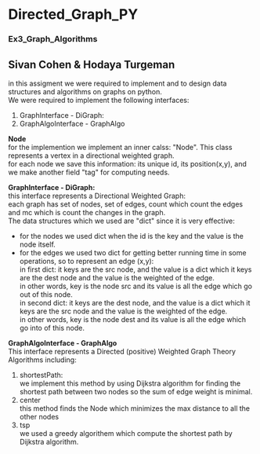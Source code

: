 # Directed_Graph_PY
### Ex3_Graph_Algorithms
## Sivan Cohen & Hodaya Turgeman

in this assigment we were required to implement and to design data structures and algorithms on graphs on python. <br>
We were required to implement the following interfaces: <br>
1. GraphInterface - DiGraph: <br>
2. GraphAlgoInterface - GraphAlgo <br>

**Node** <br>
for the implemention we implement an inner calss: "Node". This class represents a vertex in a directional weighted graph. <br>
for each node we save this information: its unique id, its position(x,y), and we make another field "tag" for computing needs. <br>

**GraphInterface  - DiGraph:** <br>
this interface represents a Directional Weighted Graph: <br>
each graph has set of nodes, set of edges, count which count the edges and mc which is count the changes in the graph. <br>
The data structures which we used are "dict" since it is very effective: <br>
- for the nodes we used dict when the id is the key and the value is the node itself. <br>
- for the edges we used two dict for getting better running time in some operations, so to represent an edge (x,y): <br>
in first dict: it keys are the src node, and the value is a dict which it keys are the dest node and the value is the weighted of the edge. <br>
in other words, key is the node src and its value is all the edge which go out of this node. <br>
in second dict: it keys are the dest node, and the value is a dict which it keys are the src node and the value is the weighted of the edge. <br>
in other words, key is the node dest and its value is all the edge which go into of this node. <br>
 
**GraphAlgoInterface - GraphAlgo** <br>
This interface represents a Directed (positive) Weighted Graph Theory Algorithms including: <br>
1. shortestPath: <br>
 we implement this method by using Dijkstra algorithm for finding the shortest path between two nodes so the sum of edge weight is minimal. <br>
2. center <br> 
this method finds the Node which minimizes the max distance to all the other nodes  <br> 
3. tsp <br>
  we used a greedy algorithem which compute the shortest path by Dijkstra algorithm. <br>
